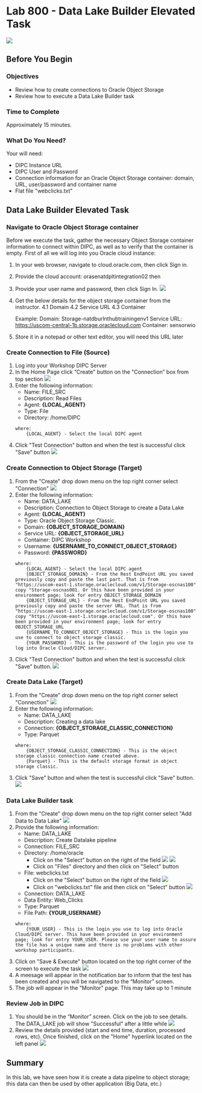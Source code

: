 # Lab 800 - Data Lake Builder Elevated Task 
![](images/800/image800_0.png)

## Before You Begin

### Objectives
-   Review how to create connections to Oracle Object Storage
-   Review how to execute a Data Lake Builder task

### Time to Complete 
Approximately 15 minutes.

### What Do You Need?
Your will need:
- DIPC Instance URL
- DIPC User and Password
- Connection information for an Oracle Object Storage container: domain, URL, user/password and container name
- Flat file "webclicks.txt"


## Data Lake Builder Elevated Task

### Navigate to Oracle Object Storage container
Before we execute the task, gather the necessary Object Storage container information to connect within DIPC, as well as to verify that the container is empty. First of all we will log into you Oracle cloud instance:
1. In your web browser, navigate to cloud.oracle.com, then click Sign in.
2. Provide the cloud account: orasenatdpltintegration02 then <Enter>
3. Provide your user name and password, then click Sign In. 
![](images/800/image800_1.png)
4. Get the below details for the object storage container from the instructor.
	4.1 Domain
	4.2 Service URL
	4.3 Container

	Example:
	Domain: Storage-natdburlnthubtrainingenv1
	Service URL: https://uscom-central-1b.storage.oraclecloud.com
	Container: sensorwio
8. Store it in a notepad or other text editor, you will need this URL later


### Create Connection to File (Source)
1. Log into your Workshop DIPC Server
2.	In the Home Page click “Create" button on the "Connection” box from top section 
![](images/800/image800_6.png)
3. 	Enter the following information:
	- Name: FILE_SRC
	- Description: Read Files
	- Agent: **{LOCAL_AGENT}**
	- Type: File
	- Directory: /home/DIPC
	```
	where:
		{LOCAL_AGENT} - Select the local DIPC agent 
	```
 4. Click "Test Connection" button and when the test is successful click "Save" button 
 ![](images/800/image800_7.png)


### Create Connection to Object Storage (Target)
1. From the "Create" drop down menu on the top right corner select "Connection" 
![](images/800/image800_8.png)
2.	Enter the following information:
    - Name: DATA_LAKE
    - Description: Connection to Object Storage to create a Data Lake
    - Agent: **{LOCAL_AGENT}**
    - Type: Oracle Object Storage Classic.
    - Domain: **{OBJECT_STORAGE_DOMAIN}**
	- Service URL: **{OBJECT_STORAGE_URL}**
	- Container: DIPC Workshop
    - Username: **{USERNAME_TO_CONNECT_OBJECT_STORAGE}**
    - Password: **{PASSWORD}**
	```
	where:
		{LOCAL_AGENT} - Select the local DIPC agent 
		{OBJECT_STORAGE_DOMAIN} - From the Rest EndPoint URL you saved previously copy and paste the last part. That is from "https://uscom-east-1.storage.oraclecloud.com/v1/Storage-oscnas100" copy "Storage-oscnas001. Or this have been provided in your environment page; look for entry OBJECT_STORAGE_DOMAIN
		{OBJECT_STORAGE_URL} - From the Rest EndPoint URL you saved previously copy and paste the server URL. That is from "https://uscom-east-1.storage.oraclecloud.com/v1/Storage-oscnas100" copy "https://uscom-east-1.storage.oraclecloud.com". Or this have been provided in your environment page; look for entry OBJECT_STORAGE_URL
		{USERNAME_TO_CONNECT_OBJECT_STORAGE} - This is the login you use to connect to object storage classic.
		{YOUR_PASSWORD} - This is the password of the login you use to log into Oracle Cloud/DIPC server.
	```
3. Click "Test Connection" button and when the test is successful click "Save" button. 
![](images/800/image800_9.png)


### Create Data Lake (Target)
1. From the "Create" drop down menu on the top right corner select "Connection" 
![](images/800/image800_10.png)
2.	Enter the following information:
    - Name: DATA_LAKE
    - Description: Creating a data lake
    - Connection: **{OBJECT_STORAGE_CLASSIC_CONNECTION}**
    - Type: Parquet
	```
	where:
		{OBJECT_STORAGE_CLASSIC_CONNECTION} - This is the object storage classic connection name created above. 
		{Parquet} - This is the default storage format in object storage classic.
	```
3. Click "Save" button and when the test is successful click "Save" button. 
![](images/800/image800_11.png)


### Data Lake Builder task
1.	From the "Create" drop down menu on the top right corner select "Add Data to Data Lake" 
![](images/800/image800_12.png)
2.	Provide the following information:
	- Name:  DATA_LAKE
	- Description: Create Datalake pipeline
	- Connection: FILE_SRC
	- Directory: /home/oracle 
		- Click on the "Select" button on the right of the field 
		![](images/800/image800_13.png)
		![](images/800/image800_14.png)
		- Click on "Files" directory and then click on "Select" button 
	- File: webclicks.txt
		- Click on the "Select" button on the right of the field 
		![](images/800/image800_15.png)
		- Click on  "webclicks.txt" file and then click on "Select" button 
		![](images/800/image800_16.png)
	- Connection: DATA_LAKE
	- Data Entity: Web_Clicks
	- Type: Parquet
	- File Path: **{YOUR_USERNAME}**
	```
	where:
		{YOUR_USER} - This is the login you use to log into Oracle Cloud/DIPC server. This have been provided in your environment page; look for entry YOUR_USER. Please use your user name to assure the file has a unique name and there is no problems with other workshop participants.
	```
3. Click on "Save & Execute" button located on the top right corner of the screen to execute the task 
![](images/800/image800_17.png)
4.	A meesage  will appear in the notification bar to inform that the test has been created and you will be navigated to the “Monitor” screen. 
5.	The job will appear in the "Monitor" page. This may take up to 1 minute


### Review Job in DIPC
1.	You should be in the “Monitor” screen. Click on the job to see details. The DATA_LAKE job will show "Successful" after a little while 
![](images/800/image800_18.png)
2.	Review the details provided (start and end time, duration, processed rows, etc). Once finished, click on the "Home" hyperlink located on the left panel 
![](images/800/image800_19.png)


## Summary
In this lab, we have seen how it is create a data pipeline to object storage; this data can then be used by other application (Big Data, etc.)
